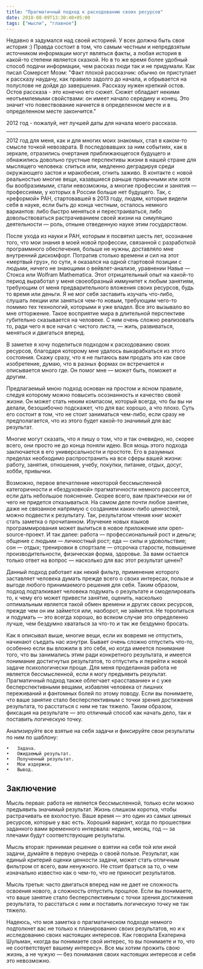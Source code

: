 ```yaml
---
title: "Прагматичный подход к расходованию своих ресурсов"
date: 2018-08-09T13:30:40+05:00
tags: ["мысли", "главное"]
---
```


Недавно я задумался над своей историей. У всех должна быть своя история :)
Правда состоит в том, что самым честным и непредвзятым источником информации могут являться факты, а любая история в какой-то степени является сказкой. 
Но в то же время более удобный способ подачи информации, чем рассказ люди так и не придумали.
Как писал Сомерсет Моэм: "Факт плохой рассказчик: обычно он приступает к рассказу наудачу, как правило задолго до начала, и обрывается на полуслове не дойдя до завершения. Рассказу нужен крепкий остов. Остов рассказа - это конечно его сюжет. Сюжет обладает некими неотъемлемыми свойствами: он имеет начало середину и конец. Это значит что повествование начнется в определенном месте и в определенном месте закончится."

2012 год - пожалуй, нет лучшей даты для начала моего рассказа.

__________________

2012 год для меня, как и для многих моих знакомых, стал в каком-то смысле точкой невозврата. В последовавших за ним событиях, как в зеркале, отразились очертания приближающегося будущего и обнажились довольно грустные перспективы жизни в нашей стране для мыслящего человека: спиться или, медленно деградируя среди окружающего застоя и мракобесия, сгнить заживо. В контакте с новой реальностью многие вещи, казавшиеся раньше привычными или хотя бы вообразимыми, стали невозможны, а многие профессии и занятия — профессиями, у которых в России больше нет будущего. Так, с «реформой» РАН, стартовавшей в 2013 году, людям, которые видели себя в науке, если быть до конца честным, осталось немного вариантов: либо быстро меняться и перестраиваться, либо довольствоваться растрачиванием своей жизни на симуляцию деятельности — роль, отныне отведенную науке этим государством. 

После ухода из науки и РАН, которым я посвятил шесть лет, осознание того, что мои знания в моей новой профессии, связанной с разработкой программного обеспечения, больше не нужны, доставляло мне внутренний дискомфорт. Потратив столько времени и сил на этот «мертвый груз», по сути, я оказался на одной стартовой позиции с людьми, ничего не знающими о вейвлет-анализе, уравнении Навье — Стокса или Wolfram Mathematica. Этот отрицательный опыт на какой-то период выработал у меня своеобразный иммунитет к любым занятиям, требующим от меня предварительного вложения своих ресурсов, будь то время или деньги. Я не мог себя заставить изучать что-либо, слушать лекции или заняться чем-то новым, требующим чего-то помимо тех технологий, которыми я уже владел. Все это вызывало во мне отторжение. Такое восприятие мира в длительной перспективе губительно сказывается на человеке. С ним очень сложно реализовать то, ради чего я все начал с чистого листа, — жить, развиваться, меняться и двигаться вперед. 

В заметке я хочу поделиться подходом к расходованию своих ресурсов, благодаря которому мне удалось выкарабкаться из этого состояния. Скажу сразу, что я не пытаюсь вам продать это как свое изобретение, думаю, что в разных формах он встречается и описывается много где. Он помог мне — может быть, поможет и другим.

Предлагаемый мною подход основан на простом и ясном правиле, следуя которому можно повысить осознанность и качество своей жизни. Он может стать неким компасом, который всегда, что бы вы ни делали, безошибочно подскажет, что для вас хорошо, а что плохо. Суть его состоит в том, что не стоит заниматься чем-либо, если сразу не предполагается, что из этого будет какой-то значимый для вас результат. 

Многие могут сказать, что я пишу о том, что и так очевидно, но, скорее всего, они просто не до конца поняли идею. Вся мощь этого подхода заключается в его универсальности и простоте. Его в разумных пределах необходимо распространить на все сферы вашей жизни: работу, занятия, отношения, учебу, покупки, питание, отдых, досуг, хобби, привычки. 

Возможно, первое впечатление некоторой бессмысленной категоричности и «бездуховной» прагматичности немного рассеется, если дать небольшое пояснение. Скорее всего, вам практически ни от чего не придется отказываться. На самом деле почти любое занятие, даже не связанное напрямую с созданием каких-либо ценностей, можно подвести к результату. Так, результатом чтения книг может стать заметка о прочитанном. Изучение новых языков программирования может вылиться в новое приложение или open-source-проект. И так далее: работа — профессиональный рост и деньги; общение с людьми — личностный рост; еда — силы и удовольствие; сон — отдых; тренировки в спортзале — отсрочка старости, повышение производительности, физическая форма, здоровье. За вами остается только ответ на вопрос — насколько для вас этот результат ценен?

Данный подход работает как некий фильтр, применение которого заставляет человека думать прежде всего о своих интересах, пользе и выгоде любого принимаемого решения для себя. Таким образом, подход подталкивает человека подумать о результате и смоделировать то, к чему его может привести занятие, оценить, насколько оптимальным является такой обмен времени и других своих ресурсов, прежде чем он им займется или, наоборот, не займется. Не торопиться и подумать — это всегда хорошо, во всяком случае это определенно лучше, чем бездумно хвататься за что-то и так же бездумно бросать. 

Как я описывал выше, многие вещи, если их вовремя не отпустить, начинают съедать нас изнутри. Бывает очень сложно отпустить что-то, особенно если вы вложили в это себя, но когда имеется понимание того, что вы занимались этим ради конкретного результата, и имеется понимание достигнутых результатов, то отпустить и перейти к новой задаче психологически проще. Для меня проделанная работа не является бессмысленной, если я могу предъявить результат. Прагматичный подход также облегчает «расставание» и с уже бесперспективными вещами, избавляя человека от лишних переживаний и фантомных болей по этому поводу. Если вы понимаете, что ваше занятие стало бесперспективным с точки зрения достижения результата, то расстаться с ним не так тяжело. Таким образом, фиксация на результате — это отличный способ как начать дело, так и поставить логическую точку. 

Анализируйте все взятые на себя задачи и фиксируйте свои результаты по ним по шаблону:

	•	Задача.
	•	Ожидаемый результат.
	•	Полученный результат.
	•	Мои издержки.
	•	Вывод.


## Заключение

Мысль первая: работа не является бессмысленной, только если можно предъявить значимый результат. Жизнь слишком коротка, чтобы растрачивать ее вхолостую. Ваше время — это один из самых ценных ресурсов, которые у вас есть. Хороший вариант, когда по прошествии заданного вами временного интервала: неделя, месяц, год — за плечами будут соответствующие результаты. 

Мысль вторая: принимая решение о взятии на себя той или иной задачи, думайте в первую очередь о своей пользе. Результат, как единый критерий оценки ценности задачи, может стать отличным фильтром от всего, вам ненужного. Не стоит браться за то, о чем изначально известно как о чем-то, что не приносит результатов.

Мысль третья: часто двигаться вперед нам не дает не сложность освоения нового, а сложность отпустить прошлое. Если вы понимаете, что ваше занятие стало бесперспективным с точки зрения достижения результата, то расстаться с ним и поставить логическую точку не так тяжело. 

Надеюсь, что моя заметка о прагматическом подходе немного подтолкнет вас не только к планированию своих результатов, но и к исследованию своих настоящих интересов. Как говорила Екатерина Шульман, «когда вы понимаете свой интерес, то вы понимаете и то, что не соответствует вашему интересу». Все мы хотим прожить свою жизнь, а не чужую — без понимания своих настоящих интересов и себя это невозможно. 

